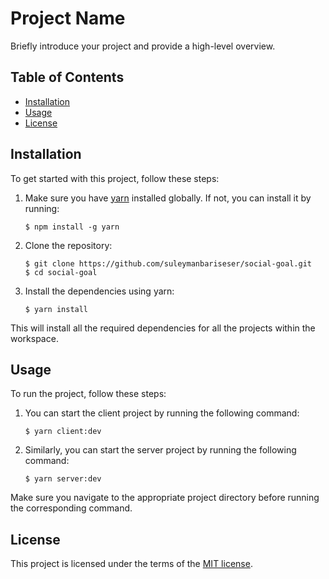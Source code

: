 # Project Name

Briefly introduce your project and provide a high-level overview.

## Table of Contents

- [Installation](#installation)
- [Usage](#usage)
- [License](#license)

## Installation

To get started with this project, follow these steps:

1. Make sure you have [yarn](https://yarnpkg.com/) installed globally. If not, you can install it by running:

   ```shell
   $ npm install -g yarn
   ```

2. Clone the repository:

   ```shell
   $ git clone https://github.com/suleymanbariseser/social-goal.git
   $ cd social-goal
   ```

3. Install the dependencies using yarn:
   ```shell
   $ yarn install
   ```

This will install all the required dependencies for all the projects within the workspace.

## Usage

To run the project, follow these steps:

1. You can start the client project by running the following command:

   ```shell
   $ yarn client:dev
   ```

2. Similarly, you can start the server project by running the following command:

   ```shell
   $ yarn server:dev
   ```

Make sure you navigate to the appropriate project directory before running the corresponding command.

## License

This project is licensed under the terms of the [MIT license](/LICENSE).
